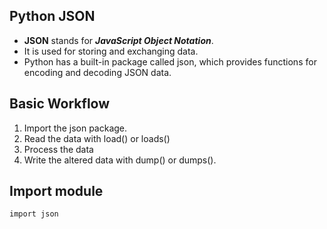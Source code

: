 ## Python JSON

- **JSON** stands for ***JavaScript Object Notation***. 
- It is used for storing and exchanging data.
- Python has a built-in package called json, which provides functions for encoding and decoding JSON data.

## Basic Workflow
1. Import the json package.
2. Read the data with load() or loads()
3. Process the data
4. Write the altered data with dump() or dumps().

## Import module

```sh
import json
```